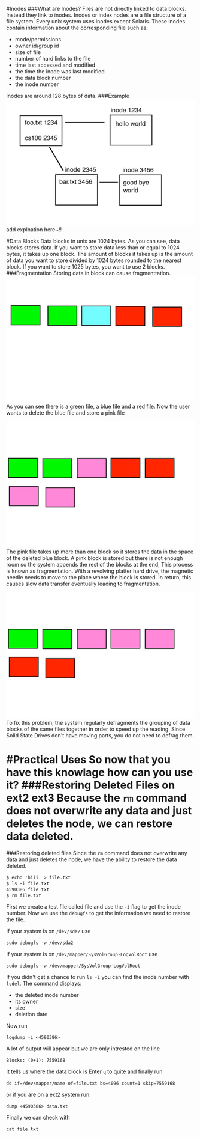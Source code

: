 #Inodes
###What are Inodes?
Files are not directly linked to data blocks.
Instead they link to inodes.
Inodes or index nodes are a file structure of a file system. 
Every unix system uses inodes except Solaris.
These inodes contain information about the corresponding file such as:

* mode/permissions
* owner id/group id 
* size of file
* number of hard links to the file
* time last accessed and modified
* the time the inode was last modified
* the data block number
* the inode number

Inodes are around 128 bytes of data.
###Example
![Alt text](pictures/inode_ex.jpg?raw=true)
add explnation here~!!

#Data Blocks
Data blocks in unix are 1024 bytes.
As you can see, data blocks stores data.
If you want to store data less than or equal to 1024 bytes, it takes up one block.
The amount of blocks it takes up is the amount of data you want to store divided by 1024 bytes rounded to the nearest block.
If you want to store 1025 bytes, you want to use 2 blocks.
###Fragmentation
Storing data in block can cause fragmenttation. 
![Alt test](pictures/frag_1.jpg?raw=true)
As you can see there is a green file, a blue file and a red file. Now the user wants to delete the blue file and store a pink file

![Alt test](pictures/frag_2.jpg?raw=true)
The pink file takes up more than one block so it stores the data 
in the space of the deleted blue block. A pink block is stored but there is not enough room so the system appends the rest of the blocks at the end,
This process is known as fragmentation.
With a revolving platter hard drive, the magnetic needle needs to move to the place where the block is stored. In return, this causes slow data transfer eventually leading to fragmentation.

![Alt test](pictures/frag_3.jpg?raw=true)
To fix this problem, the system regularly defragments the grouping of data blocks of the same files together in order to speed up the reading.
Since Solid State Drives don't have moving parts, you do not need to defrag them.

#Practical Uses
So now that you have this knowlage how can you use it?
###Restoring Deleted Files on ext2 ext3
Because the `rm` command does not overwrite any data and just deletes the node, 
we can restore data deleted.
=======
###Restoring deleted files
Since the `rm` command does not overwrite any data and just deletes the node, 
we have the ability to restore the data deleted.

```
$ echo 'hiii' > file.txt
$ ls -i file.txt
4590386 file.txt
$ rm file.txt
```

First we create a test file called file and use the `-i` flag to get the inode number.
Now we use the `debugfs` to get the information we need to restore the file. 

If your system is on `/dev/sda2` use

```
sudo debugfs -w /dev/sda2
```

If your system is on `/dev/mapper/SysVolGroup-LogVolRoot` use

```
sudo debugfs -w /dev/mapper/SysVolGroup-LogVolRoot
```

If you didn't get a chance to run `ls -i` you can find the inode number with `lsdel`.
The command displays:

* the deleted inode number
* its owner 
* size
* deletion date

Now run

```
logdump -i <4590386>
```

A lot of output will appear but we are only intrested on the line 

```
Blocks: (0+1): 7559168
```

It tells us where the data block is 
Enter `q` to quite and finally run: 

```
dd if=/dev/mapper/name of=file.txt bs=4096 count=1 skip=7559168
```

or if you are on a ext2 system run:

```
dump <4590386> data.txt
```

Finally we can check with

```
cat file.txt
```
